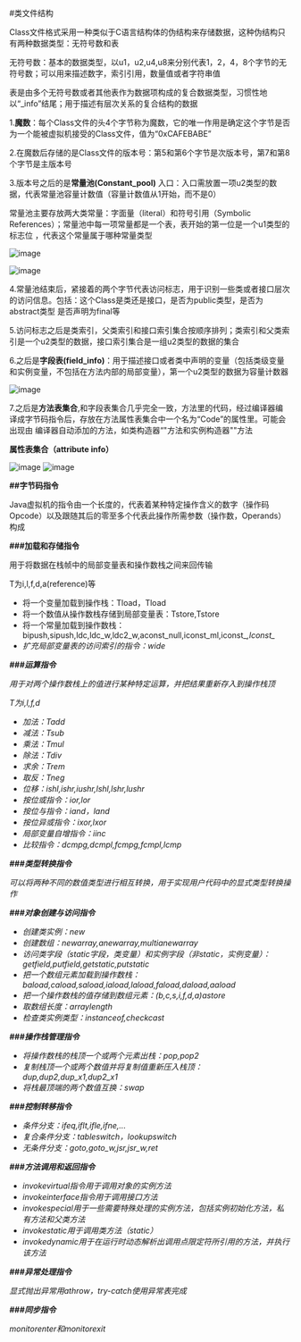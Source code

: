 #类文件结构

Class文件格式采用一种类似于C语言结构体的伪结构来存储数据，这种伪结构只有两种数据类型：无符号数和表

无符号数：基本的数据类型，以u1，u2,u4,u8来分别代表1，2，4，8个字节的无符号数；可以用来描述数字，索引引用，数量值或者字符串值

表是由多个无符号数或者其他表作为数据项构成的复合数据类型，习惯性地以“_info”结尾；用于描述有层次关系的复合结构的数据

1.**魔数**：每个Class文件的头4个字节称为魔数，它的唯一作用是确定这个字节是否为一个能被虚拟机接受的Class文件，值为“0xCAFEBABE”

2.在魔数后存储的是Class文件的版本号：第5和第6个字节是次版本号，第7和第8个字节是主版本号

3.版本号之后的是**常量池(Constant_pool)** 入口：入口需放置一项u2类型的数据，代表常量池容量计数值（容量计数值从1开始，而不是0）

常量池主要存放两大类常量：字面量（literal）和符号引用（Symbolic References）；常量池中每一项常量都是一个表，表开始的第一位是一个u1类型的标志位
，代表这个常量属于哪种常量类型

![image](https://github.com/yuanxingkefou/Learn-to-Java/blob/master/JavaSE/01-JVM/image/Constant_pool_1.png)

![image](https://github.com/yuanxingkefou/Learn-to-Java/blob/master/JavaSE/01-JVM/image/Constant_pool_2.png)

4.常量池结束后，紧接着的两个字节代表访问标志，用于识别一些类或者接口层次的访问信息。包括：这个Class是类还是接口，是否为public类型，是否为abstract类型
是否声明为final等

5.访问标志之后是类索引，父类索引和接口索引集合按顺序排列；类索引和父类索引是一个u2类型的数据，接口索引集合是一组u2类型的数据的集合

6.之后是**字段表(field_info)**：用于描述接口或者类中声明的变量（包括类级变量和实例变量，不包括在方法内部的局部变量），第一个u2类型的数据为容量计数器

![image](https://github.com/yuanxingkefou/Learn-to-Java/blob/master/JavaSE/01-JVM/image/field_info.png)

7.之后是**方法表集合**,和字段表集合几乎完全一致，方法里的代码，经过编译器编译成字节码指令后，存放在方法属性表集合中一个名为“Code”的属性里。可能会出现由
编译器自动添加的方法，如类构造器“<clinit>"方法和实例构造器"<init>"方法

**属性表集合（attribute info）**

![image](https://github.com/yuanxingkefou/Learn-to-Java/blob/master/JavaSE/01-JVM/image/Attribute_1.png)
![image](https://github.com/yuanxingkefou/Learn-to-Java/blob/master/JavaSE/01-JVM/image/Attribute_2.png)

**##字节码指令**

Java虚拟机的指令由一个长度的，代表着某种特定操作含义的数字（操作码Opcode）以及跟随其后的零至多个代表此操作所需参数（操作数，Operands）构成

**###加载和存储指令**

用于将数据在栈帧中的局部变量表和操作数栈之间来回传输

T为i,l,f,d,a(reference)等

* 将一个变量加载到操作栈：Tload，Tload<n>
* 将一个数值从操作数栈存储到局部变量表：Tstore,Tstore<n>
* 将一个常量加载到操作数栈：bipush,sipush,ldc,ldc_w,ldc2_w,aconst_null,iconst_ml,iconst_<i>,lconst_<l>
* 扩充局部变量表的访问索引的指令：wide
  
**###运算指令**

用于对两个操作数栈上的值进行某种特定运算，并把结果重新存入到操作栈顶

T为i,l,f,d

* 加法：Tadd
* 减法：Tsub
* 乘法：Tmul
* 除法：Tdiv
* 求余：Trem
* 取反：Tneg
* 位移：ishl,ishr,iushr,lshl,lshr,lushr
* 按位或指令：ior,lor
* 按位与指令：iand，land
* 按位异或指令：ixor,lxor
* 局部变量自增指令：iinc
* 比较指令：dcmpg,dcmpl,fcmpg,fcmpl,lcmp

**###类型转换指令**

可以将两种不同的数值类型进行相互转换，用于实现用户代码中的显式类型转换操作

**###对象创建与访问指令**

* 创建类实例：new
* 创建数组：newarray,anewarray,multianewarray
* 访问类字段（static字段，类变量）和实例字段（非static，实例变量）：getfield,putfield,getstatic,putstatic
* 把一个数组元素加载到操作数栈：baload,caload,saload,iaload,laload,faload,daload,aaload
* 把一个操作数栈的值存储到数组元素：(b,c,s,i,f,d,a)astore
* 取数组长度：arraylength
* 检查类实例类型：instanceof,checkcast
  
**###操作栈管理指令**

* 将操作数栈的栈顶一个或两个元素出栈：pop,pop2
* 复制栈顶一个或两个数值并将复制值重新压入栈顶：dup,dup2,dup_x1,dup2_x1
* 将栈最顶端的两个数值互换：swap

**###控制转移指令**

* 条件分支：ifeq,iflt,ifle,ifne,...
* 复合条件分支：tableswitch，lookupswitch
* 无条件分支：goto,goto_w,jsr,jsr_w,ret

**###方法调用和返回指令**

* invokevirtual指令用于调用对象的实例方法
* invokeinterface指令用于调用接口方法
* invokespecial用于一些需要特殊处理的实例方法，包括实例初始化方法，私有方法和父类方法
* invokestatic用于调用类方法（static）
* invokedynamic用于在运行时动态解析出调用点限定符所引用的方法，并执行该方法

**###异常处理指令**

显式抛出异常用athrow，try-catch使用异常表完成

**###同步指令**

monitorenter和monitorexit







